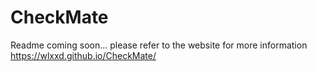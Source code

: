 # CheckMate

Readme coming soon...
please refer to the website for more information 
https://wlxxd.github.io/CheckMate/ 
